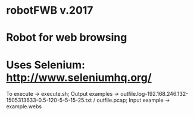 # robotFWB v.2017
# Robot for web browsing
# Uses Selenium: http://www.seleniumhq.org/

To execute -> execute.sh;
Output examples -> outfile.log-192.168.246.132-1505313633-0.5-120-5-5-15-25.txt / outfile.pcap;
Input example -> example.webs
